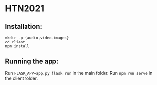 # HTN2021

## Installation:
```
mkdir -p {audio,video,images}
cd client
npm install
```
## Running the app:
Run `FLASK_APP=app.py flask run` in the main folder.
Run `npm run serve` in the client folder.
